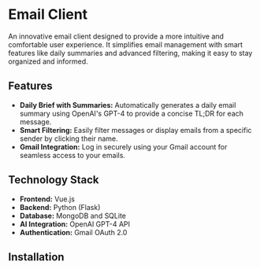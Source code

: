 # Email Client

An innovative email client designed to provide a more intuitive and comfortable user experience.
It simplifies email management with smart features like daily summaries and advanced filtering, making it easy to stay organized and informed.

## Features
- **Daily Brief with Summaries:** Automatically generates a daily email summary using OpenAI's GPT-4 to provide a concise TL;DR for each message.
- **Smart Filtering:** Easily filter messages or display emails from a specific sender by clicking their name.
- **Gmail Integration:** Log in securely using your Gmail account for seamless access to your emails.

## Technology Stack
- **Frontend:** Vue.js
- **Backend:** Python (Flask)
- **Database:** MongoDB and SQLite
- **AI Integration:** OpenAI GPT-4 API
- **Authentication:** Gmail OAuth 2.0

## Installation
